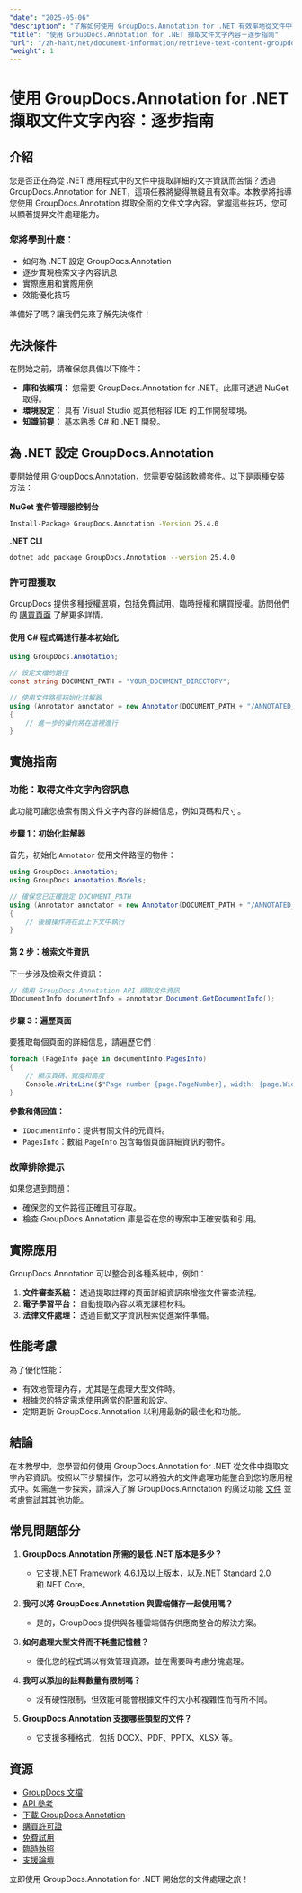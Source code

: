 ```yaml
---
"date": "2025-05-06"
"description": "了解如何使用 GroupDocs.Annotation for .NET 有效率地從文件中擷取文字內容。遵循本逐步指南，提升您的文件處理能力。"
"title": "使用 GroupDocs.Annotation for .NET 擷取文件文字內容－逐步指南"
"url": "/zh-hant/net/document-information/retrieve-text-content-groupdocs-annotation-net/"
"weight": 1
---
```


# 使用 GroupDocs.Annotation for .NET 擷取文件文字內容：逐步指南

## 介紹

您是否正在為從 .NET 應用程式中的文件中提取詳細的文字資訊而苦惱？透過 GroupDocs.Annotation for .NET，這項任務將變得無縫且有效率。本教學將指導您使用 GroupDocs.Annotation 擷取全面的文件文字內容。掌握這些技巧，您可以顯著提昇文件處理能力。

### 您將學到什麼：
- 如何為 .NET 設定 GroupDocs.Annotation
- 逐步實現檢索文字內容訊息
- 實際應用和實際用例
- 效能優化技巧

準備好了嗎？讓我們先來了解先決條件！

## 先決條件

在開始之前，請確保您具備以下條件：

- **庫和依賴項：** 您需要 GroupDocs.Annotation for .NET。此庫可透過 NuGet 取得。
- **環境設定：** 具有 Visual Studio 或其他相容 IDE 的工作開發環境。
- **知識前提：** 基本熟悉 C# 和 .NET 開發。

## 為 .NET 設定 GroupDocs.Annotation

要開始使用 GroupDocs.Annotation，您需要安裝該軟體套件。以下是兩種安裝方法：

**NuGet 套件管理器控制台**
```bash
Install-Package GroupDocs.Annotation -Version 25.4.0
```

**.NET CLI**
```bash
dotnet add package GroupDocs.Annotation --version 25.4.0
```

### 許可證獲取

GroupDocs 提供多種授權選項，包括免費試用、臨時授權和購買授權。訪問他們的 [購買頁面](https://purchase.groupdocs.com/buy) 了解更多詳情。

#### 使用 C# 程式碼進行基本初始化

```csharp
using GroupDocs.Annotation;

// 設定文檔的路徑
const string DOCUMENT_PATH = "YOUR_DOCUMENT_DIRECTORY";

// 使用文件路徑初始化註解器
using (Annotator annotator = new Annotator(DOCUMENT_PATH + "/ANNOTATED_DOCX"))
{
    // 進一步的操作將在這裡進行
}
```

## 實施指南

### 功能：取得文件文字內容訊息

此功能可讓您檢索有關文件文字內容的詳細信息，例如頁碼和尺寸。

#### 步驟 1：初始化註解器

首先，初始化 `Annotator` 使用文件路徑的物件：

```csharp
using GroupDocs.Annotation;
using GroupDocs.Annotation.Models;

// 確保您已正確設定 DOCUMENT_PATH
using (Annotator annotator = new Annotator(DOCUMENT_PATH + "/ANNOTATED_DOCX"))
{
    // 後續操作將在此上下文中執行
}
```

#### 第 2 步：檢索文件資訊

下一步涉及檢索文件資訊：

```csharp
// 使用 GroupDocs.Annotation API 擷取文件資訊
IDocumentInfo documentInfo = annotator.Document.GetDocumentInfo();
```

#### 步驟 3：遍歷頁面

要獲取每個頁面的詳細信息，請遍歷它們：

```csharp
foreach (PageInfo page in documentInfo.PagesInfo)
{
    // 顯示頁碼、寬度和高度
    Console.WriteLine($"Page number {page.PageNumber}, width: {page.Width} and height: {page.Height}");
}
```

**參數和傳回值：**
- `IDocumentInfo`：提供有關文件的元資料。
- `PagesInfo`：數組 `PageInfo` 包含每個頁面詳細資訊的物件。

### 故障排除提示

如果您遇到問題：
- 確保您的文件路徑正確且可存取。
- 檢查 GroupDocs.Annotation 庫是否在您的專案中正確安裝和引用。

## 實際應用

GroupDocs.Annotation 可以整合到各種系統中，例如：
1. **文件審查系統：** 透過提取註釋的頁面詳細資訊來增強文件審查流程。
2. **電子學習平台：** 自動提取內容以填充課程材料。
3. **法律文件處理：** 透過自動文字資訊檢索促進案件準備。

## 性能考慮

為了優化性能：
- 有效地管理內存，尤其是在處理大型文件時。
- 根據您的特定需求使用適當的配置和設定。
- 定期更新 GroupDocs.Annotation 以利用最新的最佳化和功能。

## 結論

在本教學中，您學習如何使用 GroupDocs.Annotation for .NET 從文件中擷取文字內容資訊。按照以下步驟操作，您可以將強大的文件處理功能整合到您的應用程式中。如需進一步探索，請深入了解 GroupDocs.Annotation 的廣泛功能 [文件](https://docs.groupdocs.com/annotation/net/) 並考慮嘗試其其他功能。

## 常見問題部分

1. **GroupDocs.Annotation 所需的最低 .NET 版本是多少？**
   - 它支援.NET Framework 4.6.1及以上版本，以及.NET Standard 2.0和.NET Core。

2. **我可以將 GroupDocs.Annotation 與雲端儲存一起使用嗎？**
   - 是的，GroupDocs 提供與各種雲端儲存供應商整合的解決方案。

3. **如何處理大型文件而不耗盡記憶體？**
   - 優化您的程式碼以有效管理資源，並在需要時考慮分塊處理。

4. **我可以添加的註釋數量有限制嗎？**
   - 沒有硬性限制，但效能可能會根據文件的大小和複雜性而有所不同。

5. **GroupDocs.Annotation 支援哪些類型的文件？**
   - 它支援多種格式，包括 DOCX、PDF、PPTX、XLSX 等。

## 資源
- [GroupDocs 文檔](https://docs.groupdocs.com/annotation/net/)
- [API 參考](https://reference.groupdocs.com/annotation/net/)
- [下載 GroupDocs.Annotation](https://releases.groupdocs.com/annotation/net/)
- [購買許可證](https://purchase.groupdocs.com/buy)
- [免費試用](https://releases.groupdocs.com/annotation/net/)
- [臨時執照](https://purchase.groupdocs.com/temporary-license/)
- [支援論壇](https://forum.groupdocs.com/c/annotation/) 

立即使用 GroupDocs.Annotation for .NET 開始您的文件處理之旅！